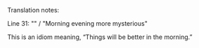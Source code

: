 Translation notes:

Line 31: "" / "Morning evening more mysterious"

This is an idiom meaning, “Things will be better in the morning.”